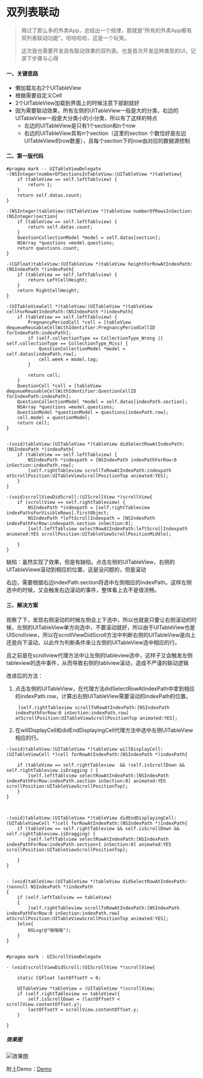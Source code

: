# 双列表联动


> 用过了那么多的外卖App，总结出一个规律，那就是“所有的外卖App都有双列表联动功能”。哈哈哈哈，这是一个玩笑。
>
> 这次我也需要开发具有联动效果的双列表。也是首次开发这种类型的UI，记录下步骤与心得

#### 一、关键思路

* 懒加载左右2个UITableView
* 根据需要自定义Cell
* 2个UITableView加载到界面上的时候注意下部剧就好
* 因为需要联动效果，所有左侧的UITableView一般是大的分类，右边的UITableView一般是大分类小的小分类，所以有了这样的特点
  * 左边的UITableView是只有1个section和n个row
  * 右边的UITableView具有n个section（这里的section 个数恰好是左边UITableView的row数量），且每个section下的row由对应的数据源控制

#### 二、第一版代码

```
#pragma mark -- UITableViewDelegate
-(NSInteger)numberOfSectionsInTableView:(UITableView *)tableView{
    if (tableView == self.leftTablview) {
        return 1;
    }
    return self.datas.count;
}

-(NSInteger)tableView:(UITableView *)tableView numberOfRowsInSection:(NSInteger)section{
    if (tableView == self.leftTablview) {
        return self.datas.count;
    }
    QuestionCollectionModel *model = self.datas[section];
    NSArray *questions =model.questions;
    return questions.count;
}

-(CGFloat)tableView:(UITableView *)tableView heightForRowAtIndexPath:(NSIndexPath *)indexPath{
    if (tableView == self.leftTablview) {
        return LeftCellHeight;
    }
    return RightCellHeight;
}

-(UITableViewCell *)tableView:(UITableView *)tableView cellForRowAtIndexPath:(NSIndexPath *)indexPath{
    if (tableView == self.leftTablview) {
        PregnancyPeriodCell *cell = [tableView dequeueReusableCellWithIdentifier:PregnancyPeriodCellID forIndexPath:indexPath];
        if (self.collectionType == CollectionType_Wrong || self.collectionType == CollectionType_Miss) {
            QuestionCollectionModel *model = self.datas[indexPath.row];
            cell.week = model.tag;
        }

        return cell;
    }
    QuestionCell *cell = [tableView dequeueReusableCellWithIdentifier:QuestionCellID forIndexPath:indexPath];
    QuestionCollectionModel *model = self.datas[indexPath.section];
    NSArray *questions =model.questions;
    QuestionModel *questionModel = questions[indexPath.row];
    cell.model = questionModel;
    return cell;
}


-(void)tableView:(UITableView *)tableView didSelectRowAtIndexPath:(NSIndexPath *)indexPath{
    if (tableView == self.leftTablview) {
        NSIndexPath *indexpath = [NSIndexPath indexPathForRow:0 inSection:indexPath.row];
        [self.rightTableview scrollToRowAtIndexPath:indexpath atScrollPosition:UITableViewScrollPositionTop animated:YES];
    }
}

-(void)scrollViewDidScroll:(UIScrollView *)scrollView{
    if (scrollView == self.rightTableview) {
        NSIndexPath *indexpath = [self.rightTableview indexPathsForVisibleRows].firstObject;
        NSIndexPath *leftScrollIndexpath = [NSIndexPath indexPathForRow:indexpath.section inSection:0];
        [self.leftTablview selectRowAtIndexPath:leftScrollIndexpath animated:YES scrollPosition:UITableViewScrollPositionMiddle];

    }
}
```

缺陷：虽然实现了效果，但是有缺陷。点击左侧的UITableView，右侧的UITableViewe滚动到相应的位置，这是没问题的，但是滚动

右边，需要根据右边indexPath.section将选中左侧相应的indexPath。这样左侧选中的时候，又会触发右边滚动的事件，整体看上去不是很流畅。

#### 三、解决方案

观察了下，发现右侧滚动的时候左侧会上下选中，所以也就是只要让右侧滚动的时候，左侧的UITableView单方向选中，不要滚动就好，所以由于UITableView也是UIScrollview，所以在scrollViewDidScroll方法中判断右侧的UITableView是向上还是向下滚动，以此作为判断条件来让左侧的UITableView选中相应的行。

且之前是在scrollview代理方法中让左侧的tableview选中，这样子又会触发左侧tableview的选中事件，从而导致右侧的tablview滚动，造成不严谨的联动逻辑

改进后的方法：

1. 点击左侧的UITableView，在代理方法didSelectRowAtIndexPath中拿到相应的indexPath.row，计算出右侧UITableView需要滚动的indexPath的位置。
   ```
    [self.rightTableview scrollToRowAtIndexPath:[NSIndexPath indexPathForRow:0 inSection:indexPath.row] atScrollPosition:UITableViewScrollPositionTop animated:YES];
   ```
2. 在willDisplayCell和didEndDisplayingCell代理方法中选中左侧UITableView相应的行。

```
-(void)tableView:(UITableView *)tableView willDisplayCell:(UITableViewCell *)cell forRowAtIndexPath:(NSIndexPath *)indexPath{

    if (tableView == self.rightTableview  && !self.isScrollDown && self.rightTableview.isDragging ) {
        [self.leftTablview selectRowAtIndexPath:[NSIndexPath indexPathForRow:indexPath.section inSection:0] animated:YES scrollPosition:UITableViewScrollPositionTop];
    }
}



-(void)tableView:(UITableView *)tableView didEndDisplayingCell:(UITableViewCell *)cell forRowAtIndexPath:(NSIndexPath *)indexPath{
    if (tableView == self.rightTableview && self.isScrollDown && self.rightTableview.isDragging) {
        [self.leftTablview selectRowAtIndexPath:[NSIndexPath indexPathForRow:indexPath.section+1 inSection:0] animated:YES scrollPosition:UITableViewScrollPositionTop];

    }
}


- (void)tableView:(UITableView *)tableView didSelectRowAtIndexPath:(nonnull NSIndexPath *)indexPath
{
    if (self.leftTablview == tableView)
    {
        [self.rightTableview scrollToRowAtIndexPath:[NSIndexPath indexPathForRow:0 inSection:indexPath.row] atScrollPosition:UITableViewScrollPositionTop animated:YES];
    }else{
        NSLog(@"嗡嗡嗡");
    }
}


#pragma mark - UIScrollViewDelegate

- (void)scrollViewDidScroll:(UIScrollView *)scrollView{

    static CGFloat lastOffsetY = 0;

    UITableView *tableView = (UITableView *)scrollView;
    if (self.rightTableview == tableView){
        self.isScrollDown = (lastOffsetY < scrollView.contentOffset.y);
        lastOffsetY = scrollView.contentOffset.y;
    }

}
```

##### 效果图

![效果图](https://raw.githubusercontent.com/FantasticLBP/knowledge-kit/master/assets/2017-09-24%2015_35_52.gif)

附上Demo：[Demo](https://github.com/FantasticLBP/BlogDemos)
